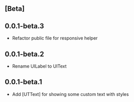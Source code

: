 ## [Beta]

## 0.0.1-beta.3
- Refactor public file for responsive helper

## 0.0.1-beta.2
- Rename UILabel to UIText

## 0.0.1-beta.1
- Add [UTText] for showing some custom text with styles
